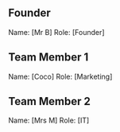 ## Founder

Name: [Mr B]
Role: [Founder]

## Team Member 1

Name: [Coco]
Role: [Marketing]

## Team Member 2

Name: [Mrs M]
Role: [IT]
